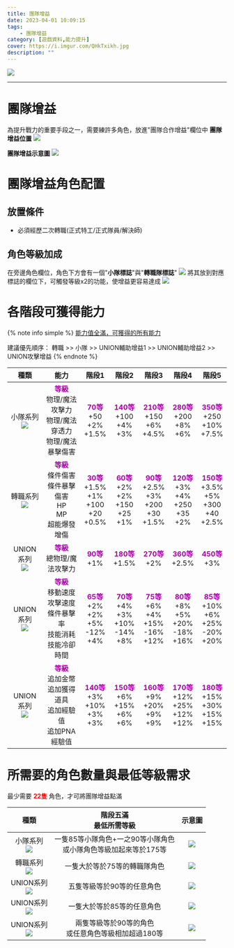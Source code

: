 ```yaml
---
title: 團隊增益
date: 2023-04-01 10:09:15
tags:
    - 團隊增益
category: [遊戲資料,能力提升]
cover: https://i.imgur.com/QHkTxikh.jpg
description: ""
---
```


![](https://i.imgur.com/QHkTxik.jpg)

---
# 團隊增益

為提升戰力的重要手段之一，需要練許多角色，放進"團隊合作增益"欄位中
**團隊增益位置**
![](https://i.imgur.com/OjwWMf3h.png)

**團隊增益示意圖**
![](https://i.imgur.com/WGaDutO.png)

# 團隊增益角色配置

## 放置條件
+ 必須經歷二次轉職(正式特工/正式隊員/解決師)
## 角色等級加成
在旁邊角色欄位，角色下方會有一個"**小隊標誌**"與"**轉職隊標誌**"
![](https://i.imgur.com/nI51U4Y.png)
將其放到對應標誌的欄位下，可觸發等級x2的功能，使增益更容易達成
![](https://i.imgur.com/hQp95cu.png)



# 各階段可獲得能力

{% note info simple %}
[能力值全滿，可獲得的所有能力](https://i.imgur.com/izpWmCr.png)

建議優先順序： 轉職 >> 小隊 >> UNION輔助增益1 >> UNION輔助增益2 >> UNION攻擊增益
{% endnote %}

|種類|能力|階段1|階段2|階段3|階段4|階段5|
|:-:|:-:|:-:|:-:|:-:|:-:|:-:|
|小隊系列<br>![](https://i.imgur.com/12kPnmR.png)|**<font color=#a0a>等級</font>**<br>物理/魔法攻擊力<br>物理/魔法穿透力<br>物理/魔法暴擊傷害|**<font color=#a0a>70等</font>**<br>+50<br>+2%<br>+1.5%|**<font color=#a0a>140等</font>**<br>+100<br>+4%<br>+3%|**<font color=#a0a>210等</font>**<br>+150<br>+6%<br>+4.5%|**<font color=#a0a>280等</font>**<br>+200<br>+8%<br>+6%|**<font color=#a0a>350等</font>**<br>+250<br>+10%<br>+7.5%|
|轉職系列<br>![](https://i.imgur.com/FMLqhGu.png)|**<font color=#a0a>等級</font>**<br>條件傷害<br>條件暴擊傷害<br>HP<br>MP<br>超能爆發增傷|**<font color=#a0a>30等</font>**<br>+1.5%<br>+1%<br>+100<br>+20<br>+0.5%|**<font color=#a0a>60等</font>**<br>+2%<br>+2%<br>+150<br>+25<br>+1%|**<font color=#a0a>90等</font>**<br>+2.5%<br>+3%<br>+200<br>+30<br>+1.5%|**<font color=#a0a>120等</font>**<br>+3%<br>+4%<br>+250<br>+35<br>+2%|**<font color=#a0a>150等</font>**<br>+3.5%<br>+5%<br>+300<br>+40<br>+2.5%|
|UNION系列<br>![](https://i.imgur.com/J29xqcF.png)|**<font color=#a0a>等級</font>**<br>總物理/魔法攻擊力|**<font color=#a0a>90等</font>**<br>+1%|**<font color=#a0a>180等</font>**<br>+1.5%|**<font color=#a0a>270等</font>**<br>+2%|**<font color=#a0a>360等</font>**<br>+2.5%|**<font color=#a0a>450等</font>**<br>+3%|
|UNION系列<br>![](https://i.imgur.com/E2Bnuyi.png)|**<font color=#a0a>等級</font>**<br>移動速度<br>攻擊速度<br>條件暴擊率<br>技能消耗<br>技能冷卻時間|**<font color=#a0a>65等</font>**<br>+2%<br>+2%<br>+5%<br>-12%<br>+4%|**<font color=#a0a>70等</font>**<br>+4%<br>+3%<br>+10%<br>-14%<br>+8%|**<font color=#a0a>75等</font>**<br>+6%<br>+4%<br>+15%<br>-16%<br>+12%|**<font color=#a0a>80等</font>**<br>+8%<br>+5%<br>+20%<br>-18%<br>+16%|**<font color=#a0a>85等</font>**<br>+10%<br>+6%<br>+25%<br>-20%<br>+20%|
|UNION系列<br>![](https://i.imgur.com/TQ0jZ3F.png)|**<font color=#a0a>等級</font>**<br>追加金幣<br>追加獲得道具<br>追加經驗值<br>追加PNA經驗值|**<font color=#a0a>140等</font>**<br>+3%<br>+10%<br>+3%<br>+3%|**<font color=#a0a>150等</font>**<br>+6%<br>+15%<br>+6%<br>+6%|**<font color=#a0a>160等</font>**<br>+9%<br>+20%<br>+9%<br>+9%|**<font color=#a0a>170等</font>**<br>+12%<br>+25%<br>+12%<br>+12%|**<font color=#a0a>180等</font>**<br>+15%<br>+30%<br>+15%<br>+15%|

# 所需要的角色數量與最低等級需求

最少需要 **<font color=red>22隻</font>** 角色，才可將團隊增益點滿


|種類|階段五滿<br>最低所需等級|示意圖|
|:-:|:-:|:-:|
|小隊系列<br>![](https://i.imgur.com/12kPnmR.png)|一隻85等小隊角色+一之90等小隊角色<br>或小隊角色等級加起來等於175等|![](https://i.imgur.com/6JUT7Rh.png)|
|轉職系列<br>![](https://i.imgur.com/FMLqhGu.png)|一隻大於等於75等的轉職隊角色|![](https://i.imgur.com/DQ7nlz3.png)|
|UNION系列<br>![](https://i.imgur.com/J29xqcF.png)|五隻等級等於90等的任意角色|![](https://i.imgur.com/Ede8ID7.png)|
|UNION系列<br>![](https://i.imgur.com/E2Bnuyi.png)|一隻大於等於85等的任意角色|![](https://i.imgur.com/R3Kk57M.png)
|UNION系列<br>![](https://i.imgur.com/TQ0jZ3F.png)|兩隻等級等於90等的角色<br>或任意角色等級相加超過180等|![](https://i.imgur.com/shFzWDU.png)
